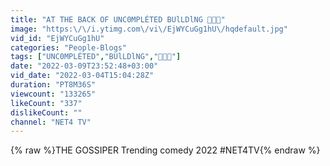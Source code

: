 ```yaml
---
title: "AT THE BACK OF UNC0MPLÉTED BUlLDlNG 🥱💕😅"
image: "https:\/\/i.ytimg.com\/vi\/EjWYCuGg1hU\/hqdefault.jpg"
vid_id: "EjWYCuGg1hU"
categories: "People-Blogs"
tags: ["UNC0MPLÉTED","BUlLDlNG","🥱💕😅"]
date: "2022-03-09T23:52:48+03:00"
vid_date: "2022-03-04T15:04:28Z"
duration: "PT8M36S"
viewcount: "133265"
likeCount: "337"
dislikeCount: ""
channel: "NET4 TV"
---
```

{% raw %}THE GOSSIPER Trending comedy 2022 #NET4TV{% endraw %}
